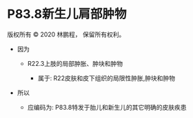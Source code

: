 # P83.8新生儿肩部肿物

版权所有 © 2020 林鹏程， 保留所有权利。

- 因为

  - R22.3上肢的局部肿胀、肿块和肿物 
  
    - 属于: R22皮肤和皮下组织的局限性肿胀,肿块和肿物
    
- 所以

  - 应编码为: P83.8特发于胎儿和新生儿的其它明确的皮肤疾患

